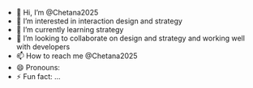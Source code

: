 - 👋 Hi, I’m @Chetana2025
- 👀 I’m interested in interaction design and strategy
- 🌱 I’m currently learning strategy
- 💞️ I’m looking to collaborate on design and strategy and working well with developers
- 📫 How to reach me @Chetana2025
- 😄 Pronouns:
- ⚡ Fun fact: ...

<!---
Chetana2025/Chetana2025 is a ✨ special ✨ repository because its `README.md` (this file) appears on your GitHub profile.
You can click the Preview link to take a look at your changes.
--->
